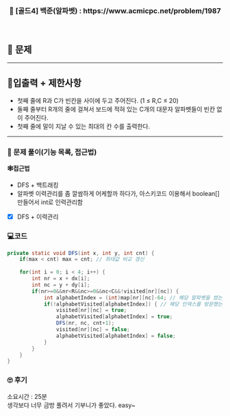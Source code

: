 <h3 align="center"> 
    📢  [골드4] 백준(알파벳) : https://www.acmicpc.net/problem/1987
</h3>

<br>

## 🚀 문제

---

## 🚦입출력 + 제한사항

- 첫째 줄에 R과 C가 빈칸을 사이에 두고 주어진다. (1 ≤ R,C ≤ 20)
- 둘째 줄부터 R개의 줄에 걸쳐서 보드에 적혀 있는 C개의 대문자 알파벳들이 빈칸 없이 주어진다.
- 첫째 줄에 말이 지날 수 있는 최대의 칸 수를 출력한다.

---

### 📜 문제 풀이(기능 목록, 접근법)
**🕸접근법**
- DFS + 백트래킹
- 알파벳 이력관리를 좀 깔쌈하게 어케할까 하다가, 아스키코드 이용해서 boolean[] 만들어서 int로 인력관리함

- [x] DFS + 이력관리

### 💻코드

```java
private static void DFS(int x, int y, int cnt) {
	if(max < cnt) max = cnt; // 최대값 비교 갱신
	
	for(int i = 0; i < 4; i++) {
		int nr = x + dx[i];
		int nc = y + dy[i];
		if(nr>=0&&nr<R&&nc>=0&&nc<C&&!visited[nr][nc]) {
			int alphabetIndex = (int)map[nr][nc]-64; // 해당 알파벳을 썼는지 확인하기 위해 알파벳 인덱스로 변환
			if(!alphabetVisited[alphabetIndex]) { // 해당 인덱스를 방문했는지 여부와 해당 알파벳을 사용했는지를 백트래킹
				visited[nr][nc] = true;
				alphabetVisited[alphabetIndex] = true;
				DFS(nr, nc, cnt+1);
				visited[nr][nc] = false;
				alphabetVisited[alphabetIndex] = false;					
			}
		}
	}
}
```

### 🙄 후기
소요시간 : 25분  <br>
생각보다 너무 금방 풀려서 기부니가 좋았다. easy~